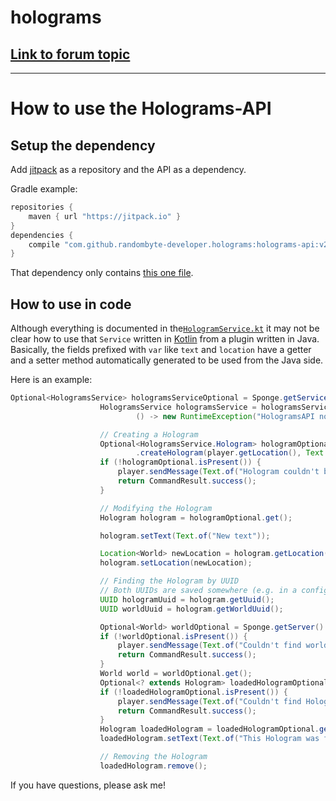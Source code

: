 # holograms

## [Link to forum topic](https://forums.spongepowered.org/t/holograms-easily-create-floating-texts/12861)

---

# How to use the Holograms-API

## Setup the dependency

Add [jitpack](https://jitpack.io/) as a repository and the API as a dependency.

Gradle example:

```groovy
repositories {
    maven { url "https://jitpack.io" }
}
dependencies {
    compile "com.github.randombyte-developer.holograms:holograms-api:v2.1"
}
```

That dependency only contains [this one file](https://github.com/randombyte-developer/holograms/blob/master/holograms-api/src/main/kotlin/de/randombyte/holograms/api/HologramsService.kt).

## How to use in code

Although everything is documented in the[`HologramService.kt`](https://github.com/randombyte-developer/holograms/blob/master/holograms-api/src/main/kotlin/de/randombyte/holograms/api/HologramsService.kt)
it may not be clear how to use that `Service` written in [Kotlin](https://kotlinlang.org/) from a plugin written in Java.
Basically, the fields prefixed with `var` like `text` and `location` have a getter and a setter method automatically generated to be used from the Java side.

Here is an example:
```java
Optional<HologramsService> hologramsServiceOptional = Sponge.getServiceManager().provide(HologramsService.class);
                    HologramsService hologramsService = hologramsServiceOptional.orElseThrow(
                            () -> new RuntimeException("HologramsAPI not available! Is the plugin 'holograms' installed?"));

                    // Creating a Hologram
                    Optional<HologramsService.Hologram> hologramOptional = hologramsService
                            .createHologram(player.getLocation(), Text.of(TextColors.GREEN, "Example text"));
                    if (!hologramOptional.isPresent()) {
                        player.sendMessage(Text.of("Hologram couldn't be spawned!"));
                        return CommandResult.success();
                    }

                    // Modifying the Hologram
                    Hologram hologram = hologramOptional.get();

                    hologram.setText(Text.of("New text"));

                    Location<World> newLocation = hologram.getLocation().add(0.0, 5.0, 0.0);
                    hologram.setLocation(newLocation);

                    // Finding the Hologram by UUID
                    // Both UUIDs are saved somewhere (e.g. in a config file)
                    UUID hologramUuid = hologram.getUuid();
                    UUID worldUuid = hologram.getWorldUuid();

                    Optional<World> worldOptional = Sponge.getServer().getWorld(worldUuid);
                    if (!worldOptional.isPresent()) {
                        player.sendMessage(Text.of("Couldn't find world!"));
                        return CommandResult.success();
                    }
                    World world = worldOptional.get();
                    Optional<? extends Hologram> loadedHologramOptional = hologramsService.getHologram(world, hologramUuid);
                    if (!loadedHologramOptional.isPresent()) {
                        player.sendMessage(Text.of("Couldn't find Hologram!"));
                        return CommandResult.success();
                    }
                    Hologram loadedHologram = loadedHologramOptional.get();
                    loadedHologram.setText(Text.of("This Hologram was found!"));

                    // Removing the Hologram
                    loadedHologram.remove();
```

If you have questions, please ask me!